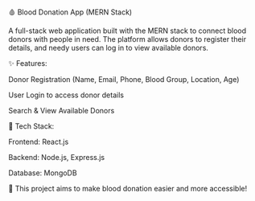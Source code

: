 🩸 Blood Donation App (MERN Stack)

A full-stack web application built with the MERN stack to connect blood donors with people in need. The platform allows donors to register their details, and needy users can log in to view available donors.

✨ Features:

Donor Registration (Name, Email, Phone, Blood Group, Location, Age)

User Login to access donor details

Search & View Available Donors

🔧 Tech Stack:

Frontend: React.js

Backend: Node.js, Express.js

Database: MongoDB

🚀 This project aims to make blood donation easier and more accessible!
